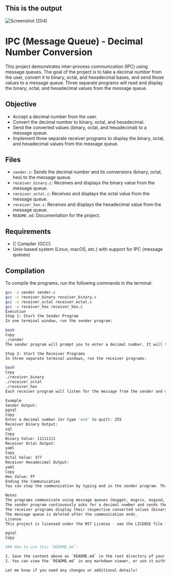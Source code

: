 <h2>This is the output </h2>

![Screenshot (204)](https://github.com/user-attachments/assets/423d7327-924f-4702-8779-90b47dfbdaeb)

# IPC (Message Queue) - Decimal Number Conversion

This project demonstrates inter-process communication (IPC) using message queues. The goal of the project is to take a decimal number from the user, convert it to binary, octal, and hexadecimal bases, and send those values to a message queue. Three separate programs will read and display the binary, octal, and hexadecimal values from the message queue.

## Objective

- Accept a decimal number from the user.
- Convert the decimal number to binary, octal, and hexadecimal.
- Send the converted values (binary, octal, and hexadecimal) to a message queue.
- Implement three separate receiver programs to display the binary, octal, and hexadecimal values from the message queue.

## Files

- `sender.c`: Sends the decimal number and its conversions (binary, octal, hex) to the message queue.
- `receiver_binary.c`: Receives and displays the binary value from the message queue.
- `receiver_octal.c`: Receives and displays the octal value from the message queue.
- `receiver_hex.c`: Receives and displays the hexadecimal value from the message queue.
- `README.md`: Documentation for the project.

## Requirements

- C Compiler (GCC)
- Unix-based system (Linux, macOS, etc.) with support for IPC (message queues)

## Compilation

To compile the programs, run the following commands in the terminal:

```bash
gcc -o sender sender.c
gcc -o receiver_binary receiver_binary.c
gcc -o receiver_octal receiver_octal.c
gcc -o receiver_hex receiver_hex.c
Execution
Step 1: Start the Sender Program
In one terminal window, run the sender program:

bash
Copy
./sender
The sender program will prompt you to enter a decimal number. It will then convert the number to binary, octal, and hexadecimal formats and send those values to the message queue.

Step 2: Start the Receiver Programs
In three separate terminal windows, run the receiver programs:

bash
Copy
./receiver_binary
./receiver_octal
./receiver_hex
Each receiver program will listen for the message from the sender and display the corresponding value (binary, octal, or hexadecimal).

Example
Sender Output:
pgsql
Copy
Enter a decimal number (or type 'end' to quit): 255
Receiver Binary Output:
sql
Copy
Binary Value: 11111111
Receiver Octal Output:
yaml
Copy
Octal Value: 377
Receiver Hexadecimal Output:
yaml
Copy
Hex Value: FF
Ending the Communication
You can stop the communication by typing end in the sender program. This will close the message queue and terminate the programs.

Notes
The programs communicate using message queues (msgget, msgrcv, msgsnd, msgctl).
The sender program continuously asks for a decimal number and sends the converted values to the message queue until "end" is entered.
The receiver programs display their respective converted values (binary, octal, and hex) until the sender program sends "end".
The message queue is deleted after the communication ends.
License
This project is licensed under the MIT License - see the LICENSE file for details.

pgsql
Copy

### How to use this `README.md`:

1. Save the content above as `README.md` in the root directory of your project.
2. You can view the `README.md` in any markdown viewer, or use it within a Git repository to display project documentation.

Let me know if you need any changes or additional details!


